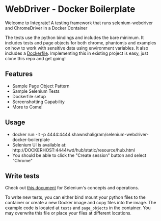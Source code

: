 # WebDriver - Docker Boilerplate
Welcome to Integrate! A testing framework that runs selenium-webdriver and ChromeDriver in a Docker Container

The tests use the python bindings and includes the bare minimum. It includes tests and page objects for both chrome, phantomjs and examples on how to work with sensitive data using environment variables. It also includes a [Dockerfile](https://github.com/shawnshaligram/selenium-python-docker-boilerplate/blob/master/Dockerfile). Implementing this in existing project is easy, just clone this repo and get going!

## Features
 - Sample Page Object Pattern 
 - Sample Selenium Tests 
 - Dockerfile setup
 - Screenshotting Capability
 - More to Come! 

## Usage

- docker run -it -p 4444:4444 shawnshaligram/selenium-webdriver-docker-boilerplate
- Selenium UI is available at: http://DOCKERHOST:4444/wd/hub/static/resource/hub.html
- You should be able to click the "Create session" button and select "Chrome"

## Write tests

Check out [this document](http://www.seleniumhq.org/docs/) for Selenium's concepts and operations.

To write new tests, you can either bind mount your python files to the container or create a new Docker image and copy files into the image.
The example code is located at `tests` and `page_objects` in the container. You may overwrite this file or place your files at different locations.
